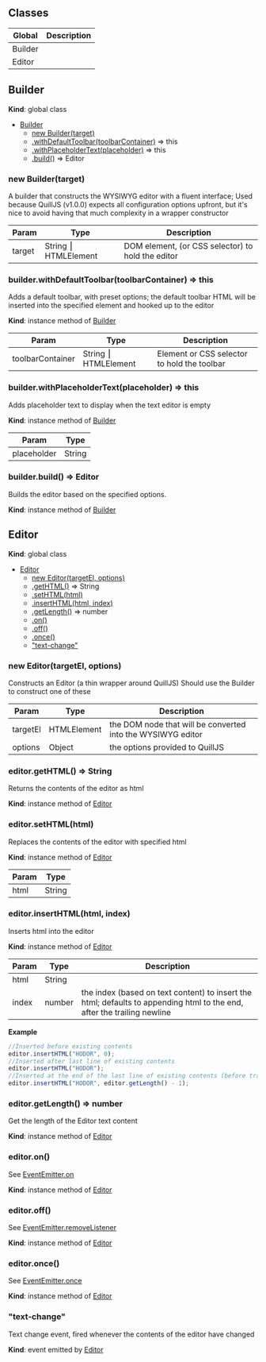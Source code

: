 
## Classes
Global | Description
------ | -----------
Builder | 
Editor | 

## Builder
**Kind**: global class  

* [Builder](#markdown-header-builder)
    * [new Builder(target)](#markdown-header-new-buildertarget)
    * [.withDefaultToolbar(toolbarContainer)](#markdown-header-builderwithdefaulttoolbartoolbarcontainer-this) ⇒ this
    * [.withPlaceholderText(placeholder)](#markdown-header-builderwithplaceholdertextplaceholder-this) ⇒ this
    * [.build()](#markdown-header-builderbuild-editor) ⇒ Editor

### new Builder(target)
A builder that constructs the WYSIWYG editor with a fluent interface;
Used because QuillJS (v1.0.0) expects all configuration options upfront, but it's nice to avoid
    having that much complexity in a wrapper constructor


| Param | Type | Description |
| --- | --- | --- |
| target | String ⎮ HTMLElement | DOM element, (or CSS selector) to hold the editor |

### builder.withDefaultToolbar(toolbarContainer) ⇒ this
Adds a default toolbar, with preset options; the default toolbar HTML will be inserted into the
    specified element and hooked up to the editor

**Kind**: instance method of [Builder](#markdown-header-new-buildertarget)  

| Param | Type | Description |
| --- | --- | --- |
| toolbarContainer | String ⎮ HTMLElement | Element or CSS selector to hold the toolbar |

### builder.withPlaceholderText(placeholder) ⇒ this
Adds placeholder text to display when the text editor is empty

**Kind**: instance method of [Builder](#markdown-header-new-buildertarget)  

| Param | Type |
| --- | --- |
| placeholder | String | 

### builder.build() ⇒ Editor
Builds the editor based on the specified options.

**Kind**: instance method of [Builder](#markdown-header-new-buildertarget)  
## Editor
**Kind**: global class  

* [Editor](#markdown-header-editor)
    * [new Editor(targetEl, options)](#markdown-header-new-editortargetel-options)
    * [.getHTML()](#markdown-header-editorgethtml-string) ⇒ String
    * [.setHTML(html)](#markdown-header-editorsethtmlhtml)
    * [.insertHTML(html, index)](#markdown-header-editorinserthtmlhtml-index)
    * [.getLength()](#markdown-header-editorgetlength-number) ⇒ number
    * [.on()](#markdown-header-editoron)
    * [.off()](#markdown-header-editoroff)
    * [.once()](#markdown-header-editoronce)
    * ["text-change"](#markdown-header-textchange)

### new Editor(targetEl, options)
Constructs an Editor (a thin wrapper around QuillJS)
 Should use the Builder to construct one of these


| Param | Type | Description |
| --- | --- | --- |
| targetEl | HTMLElement | the DOM node that will be converted into the WYSIWYG editor |
| options | Object | the options provided to QuillJS |

### editor.getHTML() ⇒ String
Returns the contents of the editor as html

**Kind**: instance method of [Editor](#markdown-header-new-editortargetel-options)  
### editor.setHTML(html)
Replaces the contents of the editor with specified html

**Kind**: instance method of [Editor](#markdown-header-new-editortargetel-options)  

| Param | Type |
| --- | --- |
| html | String | 

### editor.insertHTML(html, index)
Inserts html into the editor

**Kind**: instance method of [Editor](#markdown-header-new-editortargetel-options)  

| Param | Type | Description |
| --- | --- | --- |
| html | String |  |
| index | number | the index (based on text content) to insert the html;                            defaults to appending html to the end, after the trailing newline |

**Example**  
```js
//Inserted before existing contents
editor.insertHTML("HODOR", 0);
//Inserted after last line of existing contents
editor.insertHTML("HODOR");
//Inserted at the end of the last line of existing contents (before trailing newline)
editor.insertHTML("HODOR", editor.getLength() - 1);
```
### editor.getLength() ⇒ number
Get the length of the Editor text content

**Kind**: instance method of [Editor](#markdown-header-new-editortargetel-options)  
### editor.on()
See [EventEmitter.on](https://nodejs.org/api/events.html#events_emitter_on_eventname_listener)

**Kind**: instance method of [Editor](#markdown-header-new-editortargetel-options)  
### editor.off()
See [EventEmitter.removeListener](https://nodejs.org/api/events.html#events_emitter_removelistener_eventname_listener)

**Kind**: instance method of [Editor](#markdown-header-new-editortargetel-options)  
### editor.once()
See [EventEmitter.once](https://nodejs.org/api/events.html#events_emitter_once_eventname_listener)

**Kind**: instance method of [Editor](#markdown-header-new-editortargetel-options)  
### "text-change"
Text change event, fired whenever the contents of the editor have changed

**Kind**: event emitted by [Editor](#markdown-header-new-editortargetel-options)  
